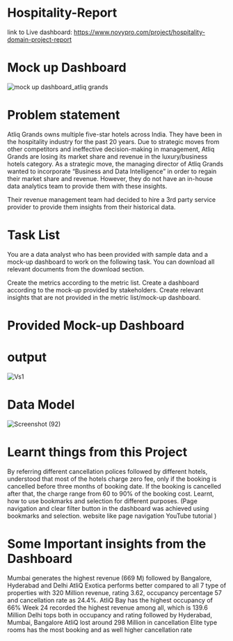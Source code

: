 # Hospitality-Report

link to Live dashboard: https://www.novypro.com/project/hospitality-domain-project-report

# Mock up Dashboard

![mock up dashboard_atliq grands](https://github.com/praveenmvishwa/Hospitality-Report/assets/97948603/8c55436d-806f-4517-ad19-1980d03b18de)


# Problem statement

Atliq Grands owns multiple five-star hotels across India. They have been in the hospitality industry for the past 20 years. Due to strategic moves from other competitors and ineffective decision-making in management, Atliq Grands are losing its market share and revenue in the luxury/business hotels category. As a strategic move, the managing director of Atliq Grands wanted to incorporate “Business and Data Intelligence” in order to regain their market share and revenue. However, they do not have an in-house data analytics team to provide them with these insights.

Their revenue management team had decided to hire a 3rd party service provider to provide them insights from their historical data.

# Task List
You are a data analyst who has been provided with sample data and a mock-up dashboard to work on the following task. You can download all relevant documents from the download section.

Create the metrics according to the metric list.
Create a dashboard according to the mock-up provided by stakeholders.
Create relevant insights that are not provided in the metric list/mock-up dashboard.

# Provided Mock-up Dashboard
# output
![Vs1](https://github.com/praveenmvishwa/Hospitality-Report/assets/97948603/af1456ab-5f9d-438f-ab12-ca810d1cd9b8)



# Data Model
![Screenshot (92)](https://github.com/praveenmvishwa/Hospitality-Report/assets/97948603/e689292e-c8dc-4438-b54d-65dabdd5fc72)

# Learnt things from this Project
By referring different cancellation polices followed by different hotels, understood that most of the hotels charge zero fee, only if the booking is cancelled before three months of booking date. If the booking is cancelled after that, the charge range from 60 to 90% of the booking cost.
Learnt, how to use bookmarks and selection for different purposes. (Page navigation and clear filter button in the dashboard was achieved using bookmarks and selection. website like page navigation YouTube tutorial )

# Some Important insights from the Dashboard

Mumbai generates the highest revenue (669 M) followed by Bangalore, Hyderabad and Delhi
AtliQ Exotica performs better compared to all 7 type of properties with 320 Million revenue, rating 3.62, occupancy percentage 57 and cancellation rate as 24.4%.
AtliQ Bay has the highest occupancy of 66%
Week 24 recorded the highest revenue among all, which is 139.6 Million
Delhi tops both in occupancy and rating followed by Hyderabad, Mumbai, Bangalore
AtliQ lost around 298 Million in cancellation
Elite type rooms has the most booking and as well higher cancellation rate



